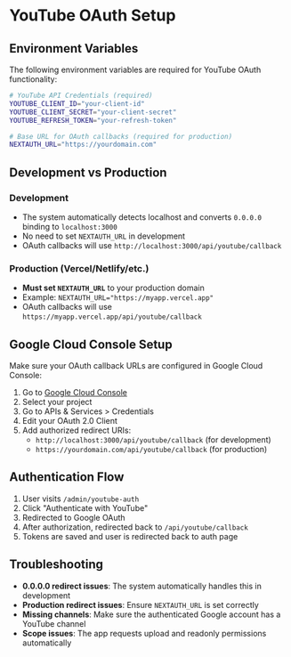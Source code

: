 # YouTube OAuth Setup

## Environment Variables

The following environment variables are required for YouTube OAuth functionality:

```bash
# YouTube API Credentials (required)
YOUTUBE_CLIENT_ID="your-client-id"
YOUTUBE_CLIENT_SECRET="your-client-secret"
YOUTUBE_REFRESH_TOKEN="your-refresh-token"

# Base URL for OAuth callbacks (required for production)
NEXTAUTH_URL="https://yourdomain.com"
```

## Development vs Production

### Development

- The system automatically detects localhost and converts `0.0.0.0` binding to `localhost:3000`
- No need to set `NEXTAUTH_URL` in development
- OAuth callbacks will use `http://localhost:3000/api/youtube/callback`

### Production (Vercel/Netlify/etc.)

- **Must set `NEXTAUTH_URL`** to your production domain
- Example: `NEXTAUTH_URL="https://myapp.vercel.app"`
- OAuth callbacks will use `https://myapp.vercel.app/api/youtube/callback`

## Google Cloud Console Setup

Make sure your OAuth callback URLs are configured in Google Cloud Console:

1. Go to [Google Cloud Console](https://console.cloud.google.com)
2. Select your project
3. Go to APIs & Services > Credentials
4. Edit your OAuth 2.0 Client
5. Add authorized redirect URIs:
   - `http://localhost:3000/api/youtube/callback` (for development)
   - `https://yourdomain.com/api/youtube/callback` (for production)

## Authentication Flow

1. User visits `/admin/youtube-auth`
2. Click "Authenticate with YouTube"
3. Redirected to Google OAuth
4. After authorization, redirected back to `/api/youtube/callback`
5. Tokens are saved and user is redirected back to auth page

## Troubleshooting

- **0.0.0.0 redirect issues**: The system automatically handles this in development
- **Production redirect issues**: Ensure `NEXTAUTH_URL` is set correctly
- **Missing channels**: Make sure the authenticated Google account has a YouTube channel
- **Scope issues**: The app requests upload and readonly permissions automatically

